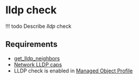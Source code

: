 # lldp check

<!-- prettier-ignore -->
!!! todo
    Describe *lldp* check

## Requirements

* [get_lldp_neighbors](../../../dev/scripts/get_lldp_neighbors.md)
* [Network LLDP caps](../../../reference/caps/network/lldp.md)
* LLDP check is enabled in [Managed Object Profile](../../../reference/concepts/managed-object-profile/index.md)
